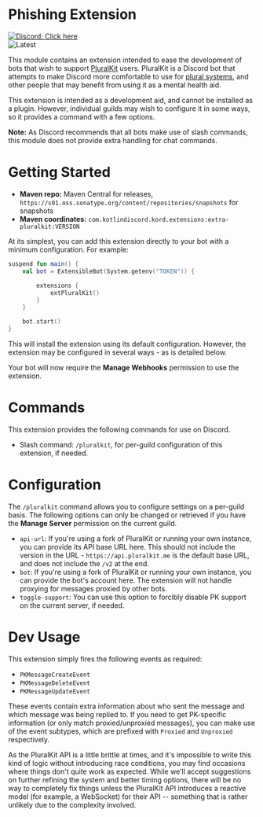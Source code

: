 # Phishing Extension

[![Discord: Click here](https://img.shields.io/static/v1?label=Discord&message=Click%20here&color=7289DA&style=for-the-badge&logo=discord)](https://discord.gg/ZKRetPNtvY) <br />
![Latest](https://img.shields.io/maven-metadata/v?label=Latest&metadataUrl=https%3A%2F%2Fs01.oss.sonatype.org%2Fservice%2Flocal%2Frepositories%2Fsnapshots%2Fcontent%2Fcom%2Fkotlindiscord%2Fkord%2Fextensions%2Fkord-extensions%2Fmaven-metadata.xml&style=for-the-badge)

This module contains an extension intended to ease the development of bots that wish to support
[PluralKit](https://pluralkit.me/) users. PluralKit is a Discord bot that attempts to make Discord more comfortable
to use for [plural systems](https://morethanone.info), and other people that may benefit from using it as a mental
health aid.

This extension is intended as a development aid, and cannot be installed as a plugin. However, individual guilds
may wish to configure it in some ways, so it provides a command with a few options.

**Note:** As Discord recommends that all bots make use of slash commands, this module does not provide extra
handling for chat commands.

# Getting Started

* **Maven repo:** Maven Central for releases, `https://s01.oss.sonatype.org/content/repositories/snapshots` for
  snapshots
* **Maven coordinates:** `com.kotlindiscord.kord.extensions:extra-pluralkit:VERSION`

At its simplest, you can add this extension directly to your bot with a minimum configuration. For example:

```kotlin
suspend fun main() {
    val bot = ExtensibleBot(System.getenv("TOKEN")) {

        extensions {
            extPluralKit()
        }
    }

    bot.start()
}
```

This will install the extension using its default configuration. However, the extension may be configured in several
ways - as is detailed below.

Your bot will now require the **Manage Webhooks** permission to use the extension.

# Commands

This extension provides the following commands for use on Discord.

* Slash command: `/pluralkit`, for per-guild configuration of this extension, if needed.

# Configuration

The `/pluralkit` command allows you to configure settings on a per-guild basis. The following options can only be
changed or retrieved if you have the **Manage Server** permission on the current guild.

* `api-url`: If you're using a fork of PluralKit or running your own instance, you can provide its API base URL here.
  This should not include the version in the URL - `https://api.pluralkit.me` is the default base URL, and does not
  include the `/v2` at the end.
* `bot`: If you're using a fork of PluralKit or running your own instance, you can provide the bot's account here. The
  extension will not handle proxying for messages proxied by other bots.
* `toggle-support`: You can use this option to forcibly disable PK support on the current server, if needed.

# Dev Usage

This extension simply fires the following events as required:

* `PKMessageCreateEvent`
* `PKMessageDeleteEvent`
* `PKMessageUpdateEvent`

These events contain extra information about who sent the message and which message was being replied to. If you need
to get PK-specific information (or only match proxied/unproxied messages), you can make use of the event subtypes,
which are prefixed with `Proxied` and `Unproxied` respectively.

As the PluralKit API is a little brittle at times, and it's impossible to write this kind of logic without introducing
race conditions, you may find occasions where things don't quite work as expected. While we'll accept suggestions on
further refining the system and better timing options, there will be no way to completely fix things unless the
PluralKit API introduces a reactive model (for example, a WebSocket) for their API -- something that is rather
unlikely due to the complexity involved.
